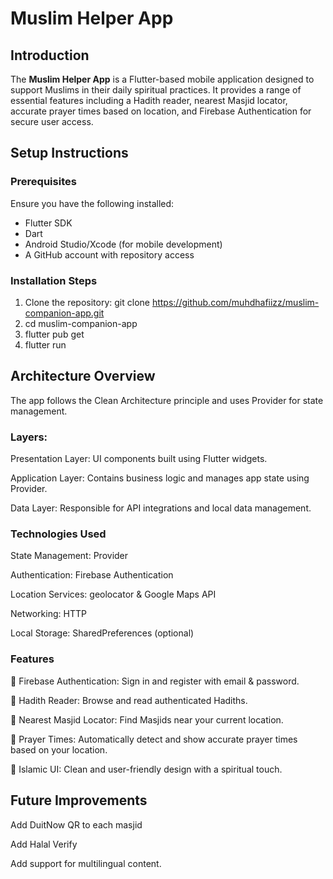 # Muslim Helper App

## Introduction
The **Muslim Helper App** is a Flutter-based mobile application designed to support Muslims in their daily spiritual practices. It provides a range of essential features including a Hadith reader, nearest Masjid locator, accurate prayer times based on location, and Firebase Authentication for secure user access.

## Setup Instructions

### Prerequisites
Ensure you have the following installed:
- Flutter SDK
- Dart
- Android Studio/Xcode (for mobile development)
- A GitHub account with repository access

### Installation Steps
1. Clone the repository:
   git clone https://github.com/muhdhafiizz/muslim-companion-app.git
2. cd muslim-companion-app
3. flutter pub get
4. flutter run

## Architecture Overview
The app follows the Clean Architecture principle and uses Provider for state management.

### Layers:
Presentation Layer: UI components built using Flutter widgets.

Application Layer: Contains business logic and manages app state using Provider.

Data Layer: Responsible for API integrations and local data management.

### Technologies Used
State Management: Provider

Authentication: Firebase Authentication

Location Services: geolocator & Google Maps API

Networking: HTTP

Local Storage: SharedPreferences (optional)

### Features
🔐 Firebase Authentication: Sign in and register with email & password.

📖 Hadith Reader: Browse and read authenticated Hadiths.

🕌 Nearest Masjid Locator: Find Masjids near your current location.

🕋 Prayer Times: Automatically detect and show accurate prayer times based on your location.

🌙 Islamic UI: Clean and user-friendly design with a spiritual touch.

## Future Improvements
Add DuitNow QR to each masjid

Add Halal Verify

Add support for multilingual content.
